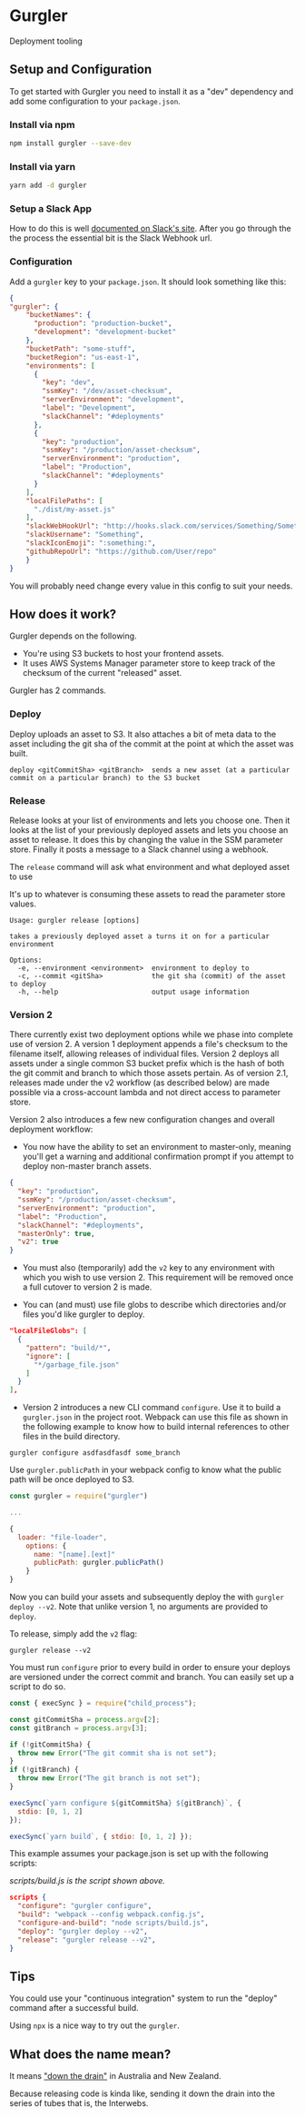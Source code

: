 # Gurgler

Deployment tooling

## Setup and Configuration

To get started with Gurgler you need to install it as a "dev" dependency and add some configuration to your `package.json`.

### Install via npm

```bash
npm install gurgler --save-dev
```

### Install via yarn

```bash
yarn add -d gurgler
```

### Setup a Slack App

How to do this is well [documented on Slack's site](https://api.slack.com/slack-apps). After you go through the the process the essential bit is the Slack Webhook url.

### Configuration

Add a `gurgler` key to your `package.json`. It should look something like this:

```json
{
"gurgler": {
    "bucketNames": {
      "production": "production-bucket",
      "development": "development-bucket"
    },
    "bucketPath": "some-stuff",
    "bucketRegion": "us-east-1",
    "environments": [
      {
        "key": "dev",
        "ssmKey": "/dev/asset-checksum",
        "serverEnvironment": "development",
        "label": "Development",
        "slackChannel": "#deployments"
      },
      {
        "key": "production",
        "ssmKey": "/production/asset-checksum",
        "serverEnvironment": "production",
        "label": "Production",
        "slackChannel": "#deployments"
      }
    ],
    "localFilePaths": [
      "./dist/my-asset.js"
    ],
    "slackWebHookUrl": "http://hooks.slack.com/services/Something/Something/Something",
    "slackUsername": "Something",
    "slackIconEmoji": ":something:",
    "githubRepoUrl": "https://github.com/User/repo"
    }
}
```

You will probably need change every value in this config to suit your needs.

## How does it work?

Gurgler depends on the following.

 - You're using S3 buckets to host your frontend assets.
 - It uses AWS Systems Manager parameter store to keep track of the checksum of the current "released" asset.

Gurgler has 2 commands.

### Deploy

Deploy uploads an asset to S3. It also attaches a bit of meta data to the asset including the git sha of the commit at the point at which the asset was built.

```
deploy <gitCommitSha> <gitBranch>  sends a new asset (at a particular commit on a particular branch) to the S3 bucket
```

### Release

Release looks at your list of environments and lets you choose one. Then it looks at the list of your previously deployed assets and lets you choose an asset to release. It does this by changing the value in the SSM parameter store. Finally it posts a message to a Slack channel using a webhook.

The `release` command will ask what environment and what deployed asset to use 

It's up to whatever is consuming these assets to read the parameter store values.

```
Usage: gurgler release [options]

takes a previously deployed asset a turns it on for a particular environment

Options:
  -e, --environment <environment>  environment to deploy to
  -c, --commit <gitSha>            the git sha (commit) of the asset to deploy
  -h, --help                       output usage information
```

### Version 2

There currently exist two deployment options while we phase into complete use of version 2. A version 1 deployment appends a file's checksum to the filename itself, allowing releases of individual files. Version 2 deploys all assets under a single common S3 bucket prefix which is the hash of both the git commit and branch to which those assets pertain. As of version 2.1, releases made under the v2 workflow (as described below) are made possible via a cross-account lambda and not direct access to parameter store.

Version 2 also introduces a few new configuration changes and overall deployment workflow:

* You now have the ability to set an environment to master-only, meaning you'll get a warning and additional confirmation prompt if you attempt to deploy non-master branch assets.

```json
{
  "key": "production",
  "ssmKey": "/production/asset-checksum",
  "serverEnvironment": "production",
  "label": "Production",
  "slackChannel": "#deployments",
  "masterOnly": true,
  "v2": true
}
```

* You must also (temporarily) add the `v2` key to any environment with which you wish to use version 2. This requirement will be removed once a full cutover to version 2 is made.

* You can (and must) use file globs to describe which directories and/or files you'd like gurgler to deploy.

```json
"localFileGlobs": [
  {
    "pattern": "build/*",
    "ignore": [
      "*/garbage_file.json"
    ]
  }
],
```

* Version 2 introduces a new CLI command `configure`. Use it to build a `gurgler.json` in the project root. Webpack can use this file as shown in the following example to know how to build internal references to other files in the build directory.

```
gurgler configure asdfasdfasdf some_branch
```

Use `gurgler.publicPath` in your webpack config to know what the public path will be once deployed to S3.

```javascript
const gurgler = require("gurgler")

...

{
  loader: "file-loader",
    options: {
      name: "[name].[ext]"
      publicPath: gurgler.publicPath()
    }
}
```

Now you can build your assets and subsequently deploy the with `gurgler deploy --v2`. Note that unlike version 1, no arguments are provided to `deploy`.

To release, simply add the `v2` flag:

```
gurgler release --v2
```

You must run `configure` prior to every build in order to ensure your deploys are versioned under the correct commit and branch. You can easily set up a script to do so.

```javascript
const { execSync } = require("child_process");

const gitCommitSha = process.argv[2];
const gitBranch = process.argv[3];

if (!gitCommitSha) {
  throw new Error("The git commit sha is not set");
}
if (!gitBranch) {
  throw new Error("The git branch is not set");
}

execSync(`yarn configure ${gitCommitSha} ${gitBranch}`, {
  stdio: [0, 1, 2]
});

execSync(`yarn build`, { stdio: [0, 1, 2] });
```

This example assumes your package.json is set up with the following scripts:

*scripts/build.js is the script shown above.*

```json
scripts {
  "configure": "gurgler configure",
  "build": "webpack --config webpack.config.js",
  "configure-and-build": "node scripts/build.js",
  "deploy": "gurgler deploy --v2",
  "release": "gurgler release --v2",
}
```

## Tips

You could use your "continuous integration" system to run the "deploy" command after a successful build.

Using `npx` is a nice way to try out the `gurgler`.

## What does the name mean?

It means ["down the drain"](https://en.wiktionary.org/wiki/down_the_gurgler#English) in Australia and New Zealand.

Because releasing code is kinda like, sending it down the drain into the series of tubes that is, the Interwebs. 
